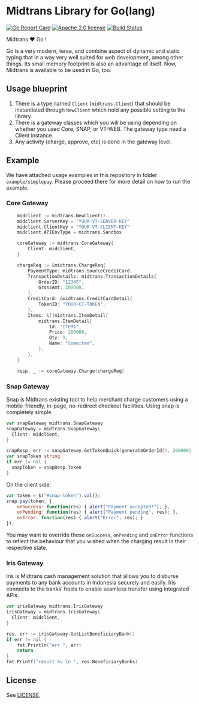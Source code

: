 # Midtrans Library for Go(lang)

[![Go Report Card](https://goreportcard.com/badge/github.com/veritrans/go-midtrans)](https://goreportcard.com/report/github.com/veritrans/go-midtrans)
[![Apache 2.0 license](https://img.shields.io/badge/license-Apache%202.0-brightgreen.svg)](LICENSE)
[![Build Status](https://travis-ci.org/veritrans/go-midtrans.svg?branch=master)](https://travis-ci.org/veritrans/go-midtrans)

Midtrans :heart: Go !

Go is a very modern, terse, and combine aspect of dynamic and static typing that in a way very
well suited for web development, among other things. Its small memory footprint is also
an advantage of itself. Now, Midtrans is available to be used in Go, too.

## Usage blueprint

1. There is a type named `Client` (`midtrans.Client`) that should be instantiated through `NewClient` which hold any possible setting to the library.
2. There is a gateway classes which you will be using depending on whether you used Core, SNAP, or VT-WEB. The gateway type need a Client instance.
3. Any activity (charge, approve, etc) is done in the gateway level.

## Example

We have attached usage examples in this repository in folder `example/simplepay`.
Please proceed there for more detail on how to run the example.

### Core Gateway

```go
    midclient := midtrans.NewClient()
    midclient.ServerKey = "YOUR-VT-SERVER-KEY"
    midclient.ClientKey = "YOUR-VT-CLIENT-KEY"
    midclient.APIEnvType = midtrans.Sandbox

    coreGateway := midtrans.CoreGateway{
        Client: midclient,
    }

    chargeReq := &midtrans.ChargeReq{
        PaymentType: midtrans.SourceCreditCard,
        TransactionDetails: midtrans.TransactionDetails{
            OrderID: "12345",
            GrossAmt: 200000,
        },
        CreditCard: &midtrans.CreditCardDetail{
            TokenID: "YOUR-CC-TOKEN",
        },
        Items: &[]midtrans.ItemDetail{
            midtrans.ItemDetail{
                Id: "ITEM1",
                Price: 200000,
                Qty: 1,
                Name: "Someitem",
            },
        },
    }

    resp, _ := coreGateway.Charge(chargeReq)
```

### Snap Gateway

Snap is Midtrans existing tool to help merchant charge customers using a
mobile-friendly, in-page, no-redirect checkout facilities. Using snap is
completely simple.

```go
var snapGateway midtrans.SnapGateway
snapGateway = midtrans.SnapGateway{
  Client: midclient,
}

snapResp, err := snapGateway.GetTokenQuick(generateOrderId(), 200000)
var snapToken string
if err != nil {
  snapToken = snapResp.Token
}
```

On the client side:

```javascript
var token = $("#snap-token").val();
snap.pay(token, {
    onSuccess: function(res) { alert("Payment accepted!"); },
    onPending: function(res) { alert("Payment pending", res); },
    onError: function(res) { alert("Error", res); }
});
```

You may want to override those `onSuccess`, `onPending` and `onError`
functions to reflect the behaviour that you wished when the charging
result in their respective state.

### Iris Gateway
Iris is Midtrans cash management solution that allows you to disburse payments to any bank accounts in Indonesia securely and easily. Iris connects to the banks’ hosts to enable seamless transfer using integrated APIs.

```go
var irisGateway midtrans.IrisGateway
irisGateway = midtrans.IrisGateway{
  Client: midclient,
}

res, err := irisGateway.GetListBeneficiaryBank()
if err != nil {
	fmt.Println("err ", err)
	return
}
fmt.Printf("result %v \n ", res.BeneficiaryBanks)
```

## License

See [LICENSE](LICENSE).
